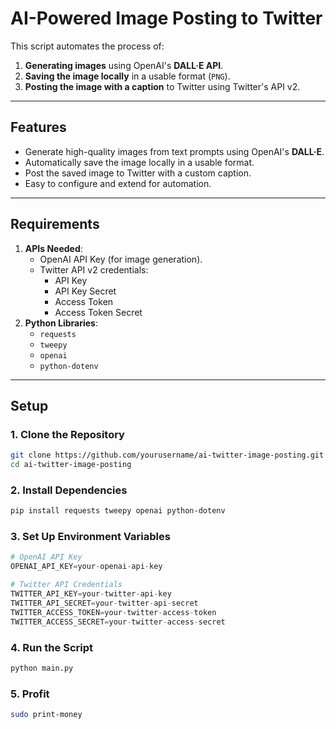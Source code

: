 # **AI-Powered Image Posting to Twitter**

This script automates the process of:  
1. **Generating images** using OpenAI's **DALL·E API**.  
2. **Saving the image locally** in a usable format (`PNG`).  
3. **Posting the image with a caption** to Twitter using Twitter's API v2.  

---

## **Features**
- Generate high-quality images from text prompts using OpenAI's **DALL·E**.
- Automatically save the image locally in a usable format.
- Post the saved image to Twitter with a custom caption.
- Easy to configure and extend for automation.

---

## **Requirements**
1. **APIs Needed**:
   - OpenAI API Key (for image generation).
   - Twitter API v2 credentials:
     - API Key  
     - API Key Secret  
     - Access Token  
     - Access Token Secret  
2. **Python Libraries**:
   - `requests`  
   - `tweepy`  
   - `openai`  
   - `python-dotenv`  

---

## **Setup**

### **1. Clone the Repository**
```bash
git clone https://github.com/yourusername/ai-twitter-image-posting.git
cd ai-twitter-image-posting
```
### **2. Install Dependencies**
```bash
pip install requests tweepy openai python-dotenv
```

### **3. Set Up Environment Variables**
```python
# OpenAI API Key
OPENAI_API_KEY=your-openai-api-key

# Twitter API Credentials
TWITTER_API_KEY=your-twitter-api-key
TWITTER_API_SECRET=your-twitter-api-secret
TWITTER_ACCESS_TOKEN=your-twitter-access-token
TWITTER_ACCESS_SECRET=your-twitter-access-secret
```


### **4. Run the Script**
```bash
python main.py
```


### **5. Profit**
```bash
sudo print-money
```


